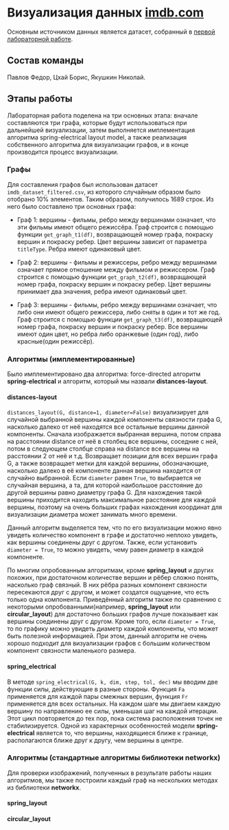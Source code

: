 # Визуализация данных [imdb.com](http://imdb.com "imdb.com")

Основным источником данных является датасет, собранный в [первой лабораторной работе](https://github.com/TheodorrodeohT/GraphVis2019-2020/edit/master/Lab1 "Lab1").

## Состав команды
Павлов Федор, Цхай Борис, Якушкин Николай.

## Этапы работы

Лабораторная работа поделена на три основных этапа: вначале составляются три графа, которые будут использоваться при дальнейшей визуализации, затем выполняется имплементация алгоритма spring-electrical layout model, а также реализация собственного алгоритма для визуализации графов, и в конце производится процесс визуализации.

### Графы

Для составления графов был использован датасет `imdb_dataset_filtered.csv`, из которого случайным образом было отобрано 10% элементов. Таким образом, получилось 1689 строк. Из него было составлено три основных графа:

* Граф 1: вершины - фильмы, ребро между вершинами означает, что эти фильмы имеют общего режиссёра. Граф строится с помощью функции `get_graph_t1(df)`, возвращающей номер графа, покраску вершин и покраску ребер. Цвет вершины зависит от параметра `titleType`. Ребра имеют одинаковый цвет.

* Граф 2: вершины - фильмы и режиссеры, ребро между вершинами означает прямое отношение между фильмом и режиссером. Граф строится с помощью функции `get_graph_t2(df)`, возвращающей номер графа, покраску вершин и покраску ребер. Цвет вершины принимает два значения, ребра имеют одинаковый цвет.

* Граф 3: вершины - фильмы, ребро между вершинами означает, что либо они имеют общего режиссера, либо сняты в один и тот же год. Граф строится с помощью функции `get_graph_t3(df)`, возвращающей номер графа, покраску вершин и покраску ребер. Все вершины имеют один цвет, но ребра либо оранжевые (один год), либо красные(один режиссёр).

### Алгоритмы (имплементированные)

Было имплементировано два алгоритма: force-directed алгоритм **spring-electrical** и алгоритм, который мы назвали **distances-layout**.

#### distances-layout

`distances_layout(G, distance=1, diameter=False)` визуализирует для случайной выбранной вершины каждой компоненты связности графа G, насколько далеко от неё находятся все остальные вершины данной компоненты. Сначала изображается выбранная вершина, потом справа на расстоянии distance от неё в столбец все вершины, соседние с ней, потом в следующем столбце справа на distance все вершины на расстоянии 2 от неё и т.д. Возвращает позиции для всех вершин графа G, а также возвращает метки для каждой вершины, обозначающие, насколько далеко в её компоненте данная вершина находится от случайно выбранной. Если `diameter` равен `True`, то выбирается не случайная вершина, а та, для которой наибольшое расстояние до другой вершины равно диаметру графа G. Для нахождения такой вершины приходится находить максимальное расстояние для каждой вершины, поэтому на очень больших графах нахождения координат для визуализации диаметра может занимать много времени.

Данный алгоритм выделяется тем, что по его визуализации можно явно увидеть количество компонент в графе и достаточно неплохо увидеть, как вершины соединены друг с другом. Также, если установить `diameter = True`, то можно увидеть, чему равен диаметр в каждой компоненте.

По многим опробованным алгоритмам, кроме **spring_layout** и других похожих, при достаточном количестве вершин и рёбер сложно понять, насколько граф связный. В них рёбра разных компонент связности пересекаются друг с другом, и может создатся ощущение, что есть только одна компонента. Приведённый алгоритм также по сравнению с некоторыми опробованными(например, **spring_layout** или **circular_layout**) для достаточно больших графов лучше показывает как вершины соединены друг с другом. Кроме того, если `diameter = True`, то по графику можно увидеть диаметр каждой компоненты, что может быть полезной информацией. При этом, данный алгоритм не очень хорошо подходит для визуализации графов с большим количеством компонент связности маленького размера.

#### spring_electrical

В методе `spring_electrical(G, k, dim, step, tol, dec)` мы вводим две функции силы, действующие в разные стороны. Функция `Fa` применяется для каждой пары смежных вершин, функция `Fr` применяется для всех остальных. На каждом шаге мы двигаем каждую вершину по направлению ее силы, уменьшая шаг на каждой итерации. Этот цикл повторяется до тех пор, пока система расположения точек не стабилизируется. Одной из характерных особенностей модели **spring-electrical** является то, что вершины, находящиеся ближе к границе, располагаются ближе друг к другу, чем вершины в центре.

### Алгоритмы (стандартные алгоритмы библиотеки networkx)

Для проверки изображений, полученных в результате работы наших алгоритмов, мы также построили каждый граф на нескольких методах из библиотеки **networkx**.

#### spring_layout

#### circular_layout
